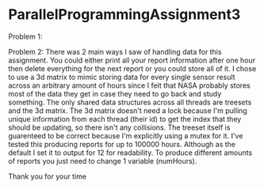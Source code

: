 # ParallelProgrammingAssignment3


Problem 1:





Problem 2: 
There was 2 main ways I saw of handling data for this assignment. You could either print all your report information after one hour then delete everything for the next report or you could store all of it. I chose to use a 3d matrix to mimic storing data for every single sensor result across an arbitrary amount of hours since I felt that NASA probably stores most of the data they get in case they need to go back and study something. The only shared data structures across all threads are treesets and the 3d matrix. The 3d matrix doesn't need a lock because I'm pulling unique information from each thread (their id) to get the index that they should be updating, so there isn't any collisions. The treeset itself is guarenteed to be correct because I'm explicitly using a mutex for it. I've tested this producing reports for up to 100000 hours. Although as the default I set it to output for 12 for readability. To produce different amounts of reports you just need to change 1 variable (numHours).

Thank you for your time
